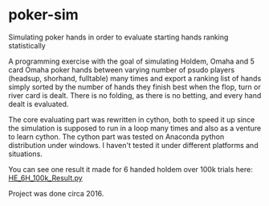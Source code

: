 # poker-sim
Simulating poker hands in order to evaluate starting hands ranking statistically

A programming exercise with the goal of simulating Holdem, Omaha and 5 card Omaha poker hands between varying number of psudo players (headsup, shorhand, fulltable) many times and export a ranking list of hands simply sorted by the number of hands they finish best when the flop, turn or river card is dealt. There is no folding, as there is no betting, and every hand dealt is evaluated.

The core evaluating part was rewritten in cython, both to speed it up since the simulation is supposed to run in a loop many times and also as a venture to learn cython. The cython part was tested on Anaconda python distribution under windows. I haven't tested it under different platforms and situations.

You can see one result it made for 6 handed holdem over 100k trials here: [HE_6H_100k_Result.py](https://github.com/serpent-code/poker-sim/blob/master/HE_6H_100k_Result.py)

Project was done circa 2016.
